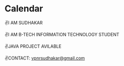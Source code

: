 # Calendar

✌I AM SUDHAKAR

✌I AM B-TECH INFORMATION TECHNOLOGY STUDENT

✌JAVA PROJECT AVILABLE

✌CONTACT: vpnrsudhakar@gmail.com
